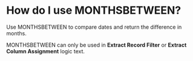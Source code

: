 
# How do I use MONTHSBETWEEN? 

Use MONTHSBETWEEN to compare dates and return the difference in months.

MONTHSBETWEEN can only be used in **Extract Record Filter** or **Extract Column Assignment** logic text.

